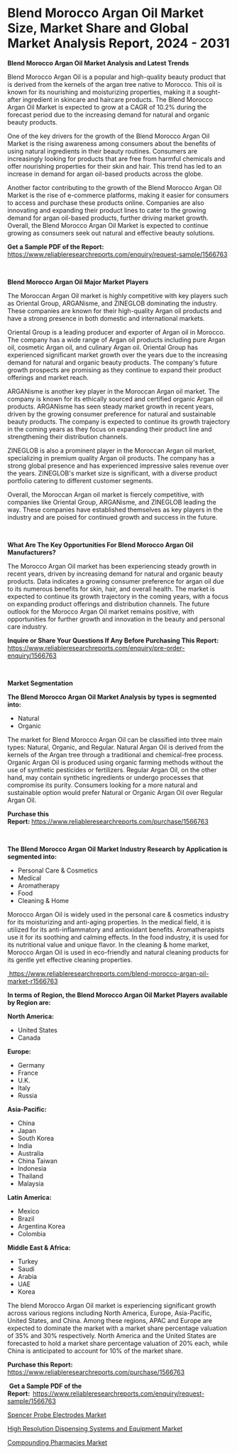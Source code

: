 <p><h1>Blend Morocco Argan Oil Market Size, Market Share and Global Market Analysis Report, 2024 - 2031</h1></p><p><strong>Blend Morocco Argan Oil Market Analysis and Latest Trends</strong></p>
<p><p>Blend Morocco Argan Oil is a popular and high-quality beauty product that is derived from the kernels of the argan tree native to Morocco. This oil is known for its nourishing and moisturizing properties, making it a sought-after ingredient in skincare and haircare products. The Blend Morocco Argan Oil Market is expected to grow at a CAGR of 10.2% during the forecast period due to the increasing demand for natural and organic beauty products.</p><p>One of the key drivers for the growth of the Blend Morocco Argan Oil Market is the rising awareness among consumers about the benefits of using natural ingredients in their beauty routines. Consumers are increasingly looking for products that are free from harmful chemicals and offer nourishing properties for their skin and hair. This trend has led to an increase in demand for argan oil-based products across the globe.</p><p>Another factor contributing to the growth of the Blend Morocco Argan Oil Market is the rise of e-commerce platforms, making it easier for consumers to access and purchase these products online. Companies are also innovating and expanding their product lines to cater to the growing demand for argan oil-based products, further driving market growth. Overall, the Blend Morocco Argan Oil Market is expected to continue growing as consumers seek out natural and effective beauty solutions.</p></p>
<p><strong>Get a Sample PDF of the Report:&nbsp;</strong> <a href="https://www.reliableresearchreports.com/enquiry/request-sample/1566763">https://www.reliableresearchreports.com/enquiry/request-sample/1566763</a></p>
<p>&nbsp;</p>
<p><strong>Blend Morocco Argan Oil Major Market Players</strong></p>
<p><p>The Moroccan Argan Oil market is highly competitive with key players such as Oriental Group, ARGANisme, and ZINEGLOB dominating the industry. These companies are known for their high-quality Argan oil products and have a strong presence in both domestic and international markets.</p><p>Oriental Group is a leading producer and exporter of Argan oil in Morocco. The company has a wide range of Argan oil products including pure Argan oil, cosmetic Argan oil, and culinary Argan oil. Oriental Group has experienced significant market growth over the years due to the increasing demand for natural and organic beauty products. The company's future growth prospects are promising as they continue to expand their product offerings and market reach.</p><p>ARGANisme is another key player in the Moroccan Argan oil market. The company is known for its ethically sourced and certified organic Argan oil products. ARGANisme has seen steady market growth in recent years, driven by the growing consumer preference for natural and sustainable beauty products. The company is expected to continue its growth trajectory in the coming years as they focus on expanding their product line and strengthening their distribution channels.</p><p>ZINEGLOB is also a prominent player in the Moroccan Argan oil market, specializing in premium quality Argan oil products. The company has a strong global presence and has experienced impressive sales revenue over the years. ZINEGLOB's market size is significant, with a diverse product portfolio catering to different customer segments.</p><p>Overall, the Moroccan Argan oil market is fiercely competitive, with companies like Oriental Group, ARGANisme, and ZINEGLOB leading the way. These companies have established themselves as key players in the industry and are poised for continued growth and success in the future.</p></p>
<p>&nbsp;</p>
<p><strong>What Are The Key Opportunities For Blend Morocco Argan Oil Manufacturers?</strong></p>
<p><p>The Morocco Argan Oil market has been experiencing steady growth in recent years, driven by increasing demand for natural and organic beauty products. Data indicates a growing consumer preference for argan oil due to its numerous benefits for skin, hair, and overall health. The market is expected to continue its growth trajectory in the coming years, with a focus on expanding product offerings and distribution channels. The future outlook for the Morocco Argan Oil market remains positive, with opportunities for further growth and innovation in the beauty and personal care industry.</p></p>
<p><strong>Inquire or Share Your Questions If Any Before Purchasing This Report:</strong> <a href="https://www.reliableresearchreports.com/enquiry/pre-order-enquiry/1566763">https://www.reliableresearchreports.com/enquiry/pre-order-enquiry/1566763</a></p>
<p>&nbsp;</p>
<p><strong>Market Segmentation</strong></p>
<p><strong>The Blend Morocco Argan Oil Market Analysis by types is segmented into:</strong></p>
<p><ul><li>Natural</li><li>Organic</li></ul></p>
<p><p>The market for Blend Morocco Argan Oil can be classified into three main types: Natural, Organic, and Regular. Natural Argan Oil is derived from the kernels of the Argan tree through a traditional and chemical-free process. Organic Argan Oil is produced using organic farming methods without the use of synthetic pesticides or fertilizers. Regular Argan Oil, on the other hand, may contain synthetic ingredients or undergo processes that compromise its purity. Consumers looking for a more natural and sustainable option would prefer Natural or Organic Argan Oil over Regular Argan Oil.</p></p>
<p><strong>Purchase this Report:&nbsp;</strong><a href="https://www.reliableresearchreports.com/purchase/1566763">https://www.reliableresearchreports.com/purchase/1566763</a></p>
<p>&nbsp;</p>
<p><strong>The Blend Morocco Argan Oil Market Industry Research by Application is segmented into:</strong></p>
<p><ul><li>Personal Care & Cosmetics</li><li>Medical</li><li>Aromatherapy</li><li>Food</li><li>Cleaning & Home</li></ul></p>
<p><p>Morocco Argan Oil is widely used in the personal care & cosmetics industry for its moisturizing and anti-aging properties. In the medical field, it is utilized for its anti-inflammatory and antioxidant benefits. Aromatherapists use it for its soothing and calming effects. In the food industry, it is used for its nutritional value and unique flavor. In the cleaning & home market, Morocco Argan Oil is used in eco-friendly and natural cleaning products for its gentle yet effective cleaning properties.</p></p>
<p><a href="https://www.reliableresearchreports.com/blend-morocco-argan-oil-market-r1566763">&nbsp;https://www.reliableresearchreports.com/blend-morocco-argan-oil-market-r1566763</a></p>
<p><strong>In terms of Region, the Blend Morocco Argan Oil Market Players available by Region are:</strong></p>
<p>
    <p> <strong> North America: </strong>
        <ul>
            <li>United States</li>
            <li>Canada</li>
        </ul>
        </p> 
    <p> <strong> Europe: </strong>
        <ul>
            <li>Germany</li>
            <li>France</li>
            <li>U.K.</li>
            <li>Italy</li>
            <li>Russia</li>
        </ul>
        </p> 
    <p> <strong> Asia-Pacific: </strong>
        <ul>
            <li>China</li>
            <li>Japan</li>
            <li>South Korea</li>
            <li>India</li>
            <li>Australia</li>
            <li>China Taiwan</li>
            <li>Indonesia</li>
            <li>Thailand</li>
            <li>Malaysia</li>
        </ul>
        </p> 
    <p> <strong> Latin America: </strong>
        <ul>
            <li>Mexico</li>
            <li>Brazil</li>
            <li>Argentina Korea</li>
            <li>Colombia</li>
        </ul>
        </p> 
    <p> <strong> Middle East & Africa: </strong>
        <ul>
            <li>Turkey</li>
            <li>Saudi</li>
            <li>Arabia</li>
            <li>UAE</li>
            <li>Korea</li>
        </ul>
    </p>
    </p>
<p><p>The blend Morocco Argan Oil market is experiencing significant growth across various regions including North America, Europe, Asia-Pacific, United States, and China. Among these regions, APAC and Europe are expected to dominate the market with a market share percentage valuation of 35% and 30% respectively. North America and the United States are forecasted to hold a market share percentage valuation of 20% each, while China is anticipated to account for 10% of the market share.</p></p>
<p><strong>Purchase this Report: </strong><a href="https://www.reliableresearchreports.com/purchase/1566763">https://www.reliableresearchreports.com/purchase/1566763</a></p>
<p>&nbsp;<strong>Get a Sample PDF of the Report:&nbsp;&nbsp;</strong><a href="https://www.reliableresearchreports.com/enquiry/request-sample/1566763">https://www.reliableresearchreports.com/enquiry/request-sample/1566763</a></p>
<p><strong></strong></p>
<p><p><a href="https://github.com/kimalker/Market-Research-Report-List-1/blob/main/spencer-probe-electrodes-market.md">Spencer Probe Electrodes Market</a></p><p><a href="https://github.com/florianWolf50/Market-Research-Report-List-1/blob/main/high-resolution-dispensing-systems-and-equipment-market.md">High Resolution Dispensing Systems and Equipment Market</a></p><p><a href="https://github.com/Birdieynch/Market-Research-Report-List-1/blob/main/compounding-pharmacies-market.md">Compounding Pharmacies Market</a></p></p>